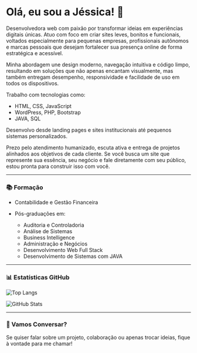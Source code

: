 # Olá, eu sou a Jéssica! 👋

Desenvolvedora web com paixão por transformar ideias em experiências digitais únicas. Atuo com foco em criar sites leves, bonitos e funcionais, voltados especialmente para pequenas empresas, profissionais autônomos e marcas pessoais que desejam fortalecer sua presença online de forma estratégica e acessível.

Minha abordagem une design moderno, navegação intuitiva e código limpo, resultando em soluções que não apenas encantam visualmente, mas também entregam desempenho, responsividade e facilidade de uso em todos os dispositivos.

Trabalho com tecnologias como:

* HTML, CSS, JavaScript
* WordPress, PHP, Bootstrap
* JAVA, SQL

Desenvolvo desde landing pages e sites institucionais até pequenos sistemas personalizados.

Prezo pelo atendimento humanizado, escuta ativa e entrega de projetos alinhados aos objetivos de cada cliente. Se você busca um site que represente sua essência, seu negócio e fale diretamente com seu público, estou pronta para construir isso com você.

---

### 📚 Formação

* Contabilidade e Gestão Financeira
* Pós-graduações em:

  * Auditoria e Controladoria
  * Análise de Sistemas
  * Business Intelligence
  * Administração e Negócios
  * Desenvolvimento Web Full Stack
  * Desenvolvimento de Sistemas com JAVA

---

### 📊 Estatísticas GitHub

![Top Langs](https://github-readme-stats.vercel.app/api/top-langs/?username=JessicaSTMatos\&layout=compact\&langs_count=8\&theme=dracula)

![GitHub Stats](https://github-readme-stats.vercel.app/api?username=JessicaSTMatos\&show_icons=true\&theme=dracula)

---

### 📅 Vamos Conversar?

Se quiser falar sobre um projeto, colaboração ou apenas trocar ideias, fique à vontade para me chamar!

